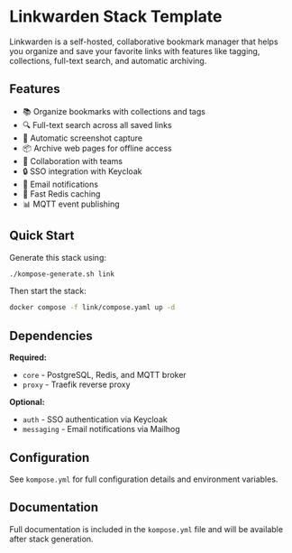 # Linkwarden Stack Template

Linkwarden is a self-hosted, collaborative bookmark manager that helps you organize and save your favorite links with features like tagging, collections, full-text search, and automatic archiving.

## Features

- 📚 Organize bookmarks with collections and tags
- 🔍 Full-text search across all saved links
- 📸 Automatic screenshot capture
- 📦 Archive web pages for offline access
- 👥 Collaboration with teams
- 🔒 SSO integration with Keycloak
- 📧 Email notifications
- 🚀 Fast Redis caching
- 📊 MQTT event publishing

## Quick Start

Generate this stack using:

```bash
./kompose-generate.sh link
```

Then start the stack:

```bash
docker compose -f link/compose.yaml up -d
```

## Dependencies

**Required:**
- `core` - PostgreSQL, Redis, and MQTT broker
- `proxy` - Traefik reverse proxy

**Optional:**
- `auth` - SSO authentication via Keycloak
- `messaging` - Email notifications via Mailhog

## Configuration

See `kompose.yml` for full configuration details and environment variables.

## Documentation

Full documentation is included in the `kompose.yml` file and will be available after stack generation.
